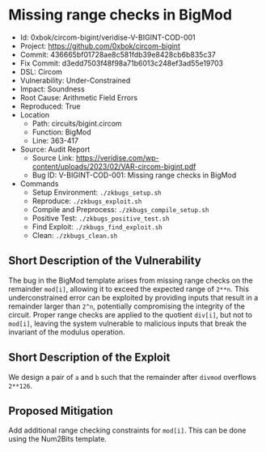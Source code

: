 # Missing range checks in BigMod

* Id: 0xbok/circom-bigint/veridise-V-BIGINT-COD-001
* Project: https://github.com/0xbok/circom-bigint
* Commit: 436665bf01728ae8c581fdb39e8428cb6b835c37
* Fix Commit: d3edd7503f48f98a71b6013c248ef3ad55e19703
* DSL: Circom
* Vulnerability: Under-Constrained
* Impact: Soundness
* Root Cause: Arithmetic Field Errors
* Reproduced: True
* Location
  - Path: circuits/bigint.circom
  - Function: BigMod
  - Line: 363-417
* Source: Audit Report
  - Source Link: https://veridise.com/wp-content/uploads/2023/02/VAR-circom-bigint.pdf
  - Bug ID: V-BIGINT-COD-001: Missing range checks in BigMod
* Commands
  - Setup Environment: `./zkbugs_setup.sh`
  - Reproduce: `./zkbugs_exploit.sh`
  - Compile and Preprocess: `./zkbugs_compile_setup.sh`
  - Positive Test: `./zkbugs_positive_test.sh`
  - Find Exploit: `./zkbugs_find_exploit.sh`
  - Clean: `./zkbugs_clean.sh`

## Short Description of the Vulnerability

The bug in the BigMod template arises from missing range checks on the remainder `mod[i]`, allowing it to exceed the expected range of `2**n`. This underconstrained error can be exploited by providing inputs that result in a remainder larger than `2^n`, potentially compromising the integrity of the circuit. Proper range checks are applied to the quotient `div[i]`, but not to `mod[i]`, leaving the system vulnerable to malicious inputs that break the invariant of the modulus operation.

## Short Description of the Exploit

We design a pair of `a` and `b` such that the remainder after `divmod` overflows `2**126`.

## Proposed Mitigation

Add additional range checking constraints for `mod[i]`. This can be done using the Num2Bits template.


